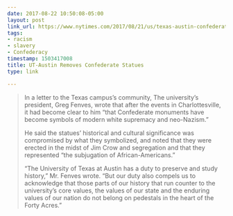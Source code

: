 ```yaml
---
date: 2017-08-22 10:50:08-05:00
layout: post
link_url: https://www.nytimes.com/2017/08/21/us/texas-austin-confederate-statues.html
tags:
- racism
- slavery
- Confederacy
timestamp: 1503417008
title: UT-Austin Removes Confederate Statues
type: link

---
```

> In a letter to the Texas campus’s community, The university’s president, Greg Fenves, wrote that after the events in Charlottesville, it had become clear to him “that Confederate monuments have become symbols of modern white supremacy and neo-Nazism.”
>
> He said the statues’ historical and cultural significance was compromised by what they symbolized, and noted that they were erected in the midst of Jim Crow and segregation and that they represented “the subjugation of African-Americans.”
>
> “The University of Texas at Austin has a duty to preserve and study history,” Mr. Fenves wrote. “But our duty also compels us to acknowledge that those parts of our history that run counter to the university’s core values, the values of our state and the enduring values of our nation do not belong on pedestals in the heart of the Forty Acres.”